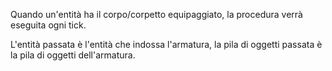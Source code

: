 Quando un'entità ha il corpo/corpetto equipaggiato, la procedura verrà eseguita ogni tick.

L'entità passata è l'entità che indossa l'armatura, la pila di oggetti passata è la pila di oggetti dell'armatura.